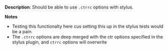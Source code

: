 __Description__: Should be able to use `.ctrrc` options with stylus.

__Notes__

+ Testing this functionalty here cus setting this up in the stylus tests would be a pain.
+ The `.ctrrc` options are deep merged with the ctr options specified in the stylus plugin, and `ctrrc` options will overwrite